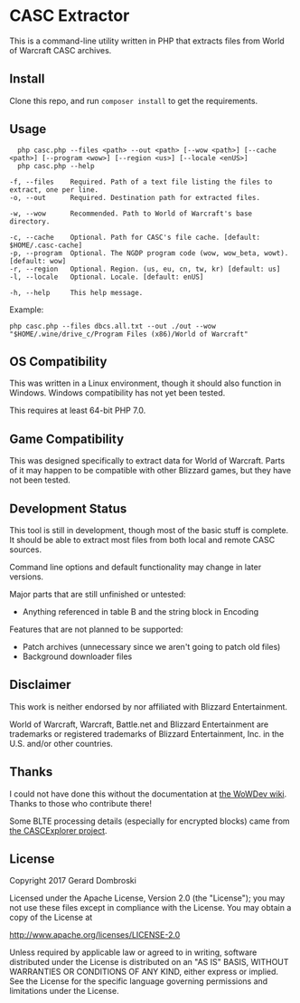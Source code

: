 # CASC Extractor

This is a command-line utility written in PHP that extracts files from World of Warcraft CASC archives.

## Install

Clone this repo, and run `composer install` to get the requirements.

## Usage

```  
  php casc.php --files <path> --out <path> [--wow <path>] [--cache <path>] [--program <wow>] [--region <us>] [--locale <enUS>]
  php casc.php --help

-f, --files    Required. Path of a text file listing the files to extract, one per line. 
-o, --out      Required. Destination path for extracted files.

-w, --wow      Recommended. Path to World of Warcraft's base directory.

-c, --cache    Optional. Path for CASC's file cache. [default: $HOME/.casc-cache]
-p, --program  Optional. The NGDP program code (wow, wow_beta, wowt). [default: wow] 
-r, --region   Optional. Region. (us, eu, cn, tw, kr) [default: us]
-l, --locale   Optional. Locale. [default: enUS]

-h, --help     This help message.
```

Example:

`php casc.php --files dbcs.all.txt --out ./out --wow "$HOME/.wine/drive_c/Program Files (x86)/World of Warcraft"`

## OS Compatibility

This was written in a Linux environment, though it should also function in Windows. Windows compatibility has not yet been tested.

This requires at least 64-bit PHP 7.0.

## Game Compatibility

This was designed specifically to extract data for World of Warcraft. Parts of it may happen to be compatible with other Blizzard games, but they have not been tested.

## Development Status

This tool is still in development, though most of the basic stuff is complete. It should be able to extract most files from both local and remote CASC sources.

Command line options and default functionality may change in later versions.

Major parts that are still unfinished or untested:
* Anything referenced in table B and the string block in Encoding

Features that are not planned to be supported:
* Patch archives (unnecessary since we aren't going to patch old files)
* Background downloader files

## Disclaimer

This work is neither endorsed by nor affiliated with Blizzard Entertainment.

World of Warcraft, Warcraft, Battle.net and Blizzard Entertainment are trademarks or registered trademarks of Blizzard Entertainment, Inc. in the U.S. and/or other countries.

## Thanks

I could not have done this without the documentation at [the WoWDev wiki](https://wowdev.wiki/CASC). Thanks to those who contribute there!

Some BLTE processing details (especially for encrypted blocks) came from [the CASCExplorer project](https://github.com/WoW-Tools/CASCExplorer).

## License

Copyright 2017 Gerard Dombroski

Licensed under the Apache License, Version 2.0 (the "License");
you may not use these files except in compliance with the License.
You may obtain a copy of the License at

  http://www.apache.org/licenses/LICENSE-2.0

Unless required by applicable law or agreed to in writing, software
distributed under the License is distributed on an "AS IS" BASIS,
WITHOUT WARRANTIES OR CONDITIONS OF ANY KIND, either express or implied.
See the License for the specific language governing permissions and
limitations under the License.